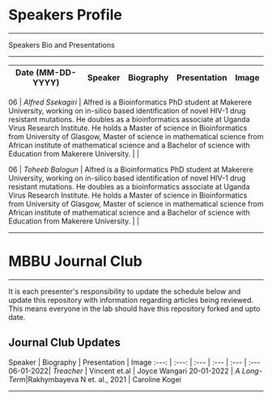 # Speakers Profile
---

Speakers Bio and Presentations

---
Date (MM-DD-YYYY)| Speaker | Biography | Presentation | Image
:---: | :---: | :--- | :--- | :--- 

06 | *Alfred Ssekagiri* | Alfred is a Bioinformatics PhD student at Makerere University, working on in-silico based identification of novel HIV-1 drug resistant mutations. He doubles as a bioinformatics associate at Uganda Virus Research Institute. He holds a Master of science in Bioinformatics from University of Glasgow, Master of science in mathematical science from African institute of mathematical science and a Bachelor of science with Education from Makerere University. | |

06 | *Toheeb Balogun* | Alfred is a Bioinformatics PhD student at Makerere University, working on in-silico based identification of novel HIV-1 drug resistant mutations. He doubles as a bioinformatics associate at Uganda Virus Research Institute. He holds a Master of science in Bioinformatics from University of Glasgow, Master of science in mathematical science from African institute of mathematical science and a Bachelor of science with Education from Makerere University. | |

---

# MBBU Journal Club
---
It is each presenter's responsibility to update the schedule below and update this repository with information regarding articles being reviewed. This means everyone in the lab should have this repository forked and upto date.

Journal Club Updates
---

Speaker | Biography | Presentation | Image 
:---: | :---: | :--- | :--- | :--- | :---
06-01-2022| *Treacher* | Vincent et.al | Joyce Wangari 
20-01-2022 | *A Long-Term*|Rakhymbayeva N et. al., 2021 | Caroline Kogei

---


